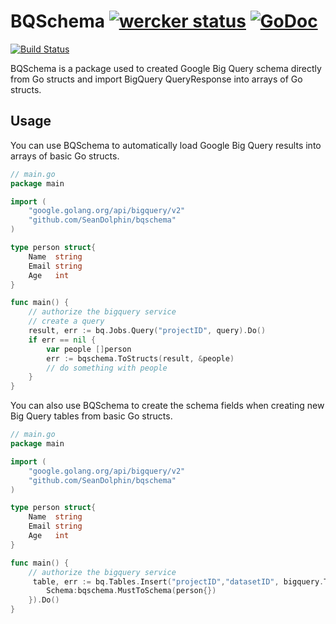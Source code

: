 # BQSchema [![wercker status](https://app.wercker.com/status/c3ce047415c3b4ba6ac9bc5ad26d1747/s "wercker status")](https://app.wercker.com/project/bykey/c3ce047415c3b4ba6ac9bc5ad26d1747) [![GoDoc](https://godoc.org/github.com/SeanDolphin/bqschema?status.png)](http://godoc.org/github.com/SeanDolphin/bqschema)
[![Build Status](https://travis-ci.org/SeanDolphin/bqschema.svg?branch=master)](https://travis-ci.org/SeanDolphin/bqschema)

BQSchema is a package used to created Google Big Query schema directly from Go structs and import BigQuery QueryResponse into arrays of Go structs.

## Usage

You can use BQSchema to automatically load Google Big Query results into arrays of basic Go structs.

~~~ go
// main.go
package main

import (
	"google.golang.org/api/bigquery/v2"
	"github.com/SeanDolphin/bqschema"
)

type person struct{
	Name  string
	Email string
	Age   int
}

func main() {
  	// authorize the bigquery service
  	// create a query
	result, err := bq.Jobs.Query("projectID", query).Do()
	if err == nil {
		var people []person
		err := bqschema.ToStructs(result, &people)
		// do something with people
	}
}

~~~

You can also use BQSchema to create the schema fields when creating new Big Query tables from basic Go structs.

~~~ go
// main.go
package main

import (
	"google.golang.org/api/bigquery/v2"
	"github.com/SeanDolphin/bqschema"
)

type person struct{
	Name  string
	Email string
	Age   int
}

func main() {
  	// authorize the bigquery service
	 table, err := bq.Tables.Insert("projectID","datasetID", bigquery.Table{
		Schema:bqschema.MustToSchema(person{})
	}).Do()
}

~~~
